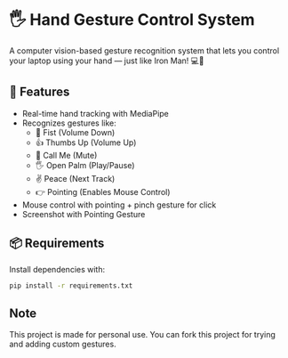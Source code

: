 # 🖐️ Hand Gesture Control System

A computer vision-based gesture recognition system that lets you control your laptop using your hand — just like Iron Man! 💻🦾

## 🔧 Features
- Real-time hand tracking with MediaPipe
- Recognizes gestures like:
  - 👊 Fist (Volume Down)
  - 👍 Thumbs Up (Volume Up)
  - 🤙 Call Me (Mute)
  - 🖐️ Open Palm (Play/Pause)
  - ✌️ Peace (Next Track)
  - 👉 Pointing (Enables Mouse Control)
- Mouse control with pointing + pinch gesture for click
- Screenshot with Pointing Gesture

## 📦 Requirements

Install dependencies with:

```bash
pip install -r requirements.txt
```

## Note
This project is made for personal use. You can fork this project for trying and adding custom gestures.